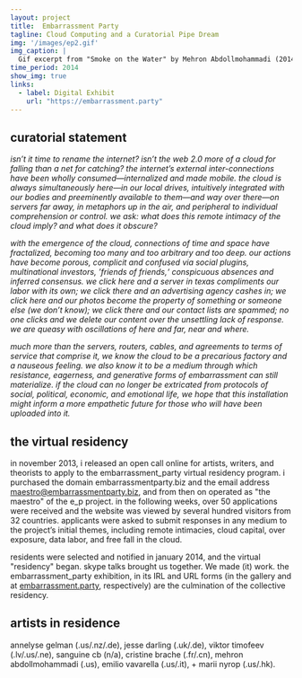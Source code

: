 ```yaml
---
layout: project
title:  Embarrassment Party
tagline: Cloud Computing and a Curatorial Pipe Dream
img: '/images/ep2.gif'
img_caption: |
  Gif excerpt from "Smoke on the Water" by Mehron Abdollmohammadi (2014). Source [Embarrassment Party](https://embarrassment.party/).
time_period: 2014
show_img: true
links: 
  - label: Digital Exhibit
    url: "https://embarrassment.party"
---
```


## curatorial statement

*isn’t it time to rename the internet? isn’t the web 2.0 more of a cloud for falling than a net for catching? the internet’s external inter-connections have been wholly consumed—internalized and made mobile. the cloud is always simultaneously here—in our local drives, intuitively integrated with our bodies and preeminently available to them—and way over there—on servers far away, in metaphors up in the air, and peripheral to individual comprehension or control. we ask: what does this remote intimacy of the cloud imply? and what does it obscure?*

*with the emergence of the cloud, connections of time and space have fractalized, becoming too many and too arbitrary and too deep. our actions have become porous, complicit and confused via social plugins, multinational investors, ’friends of friends,‘ conspicuous absences and inferred consensus. we click here and a server in texas compliments our labor with its own; we click there and an advertising agency cashes in; we click here and our photos become the property of something or someone else (we don’t know); we click there and our contact lists are spammed; no one clicks and we delete our content over the unsettling lack of response. we are queasy with oscillations of here and far, near and where.*

*much more than the servers, routers, cables, and agreements to terms of service that comprise it, we know the cloud to be a precarious factory and a nauseous feeling. we also know it to be a medium through which resistance, eagerness, and generative forms of embarrassment can still materialize. if the cloud can no longer be extricated from protocols of social, political, economic, and emotional life, we hope that this installation might inform a more empathetic future for those who will have been uploaded into it.*

## the virtual residency

in november 2013, i released an open call online for artists, writers, and theorists to apply to the embarrassment_party virtual residency program. i purchased the domain embarrassmentparty.biz and the email address maestro@embarrassmentparty.biz, and from then on operated as "the maestro" of the e_p project. in the following weeks, over 50 applications were received and the website was viewed by several hundred visitors from 32 countries. applicants were asked to submit responses in any medium to the project’s initial themes, including remote intimacies, cloud capital, over exposure, data labor, and free fall in the cloud.

residents were selected and notified in january 2014, and the virtual "residency" began. skype talks brought us together. We made (it) work. the embarrassment_party exhibition, in its IRL and URL forms (in the gallery and at [embarrassment.party](https://embarrassment.party/), respectively) are the culmination of the collective residency.

## artists in residence

annelyse gelman (.us/.nz/.de), jesse darling (.uk/.de), viktor timofeev (.lv/.us/.ne), sanguine cb (n/a), cristine brache (.fr/.cn), mehron abdollmohammadi (.us), emilio vavarella (.us/.it), + marii nyrop (.us/.hk).
